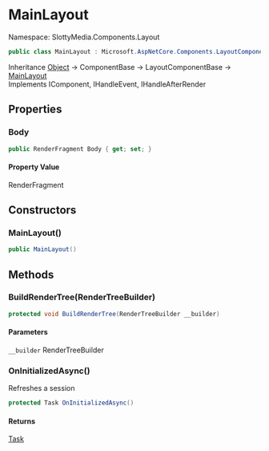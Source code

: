 # MainLayout

Namespace: SlottyMedia.Components.Layout

```csharp
public class MainLayout : Microsoft.AspNetCore.Components.LayoutComponentBase, Microsoft.AspNetCore.Components.IComponent, Microsoft.AspNetCore.Components.IHandleEvent, Microsoft.AspNetCore.Components.IHandleAfterRender
```

Inheritance [Object](https://docs.microsoft.com/en-us/dotnet/api/system.object) → ComponentBase → LayoutComponentBase → [MainLayout](./slottymedia.components.layout.mainlayout.md)<br>
Implements IComponent, IHandleEvent, IHandleAfterRender

## Properties

### **Body**

```csharp
public RenderFragment Body { get; set; }
```

#### Property Value

RenderFragment<br>

## Constructors

### **MainLayout()**

```csharp
public MainLayout()
```

## Methods

### **BuildRenderTree(RenderTreeBuilder)**

```csharp
protected void BuildRenderTree(RenderTreeBuilder __builder)
```

#### Parameters

`__builder` RenderTreeBuilder<br>

### **OnInitializedAsync()**

Refreshes a session

```csharp
protected Task OnInitializedAsync()
```

#### Returns

[Task](https://docs.microsoft.com/en-us/dotnet/api/system.threading.tasks.task)<br>
